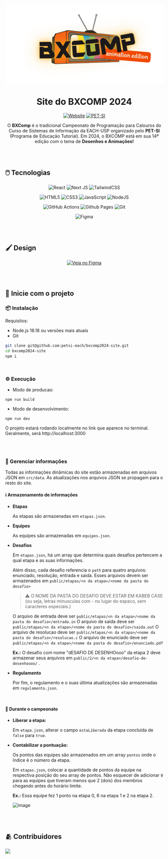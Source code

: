 <div align="center">
    
<img src="./public/logoBxcomp.svg" alt="retro_music" width="700">

<h1> Site do BXCOMP 2024 </h1>

[![Website](https://img.shields.io/website-up-down-green-red/http/monip.org.svg)](https://bxcomp.petsieach.com.br/)
[![PET-SI](https://img.shields.io/badge/Instagram-PET%20SI-darkred)](https://www.instagram.com/petsieach/)


O **BXComp** é o tradicional Campeonato de Programação para Calouros do Curso de Sistemas de Informação da EACH-USP organizado pelo **PET-SI** (Programa de Educação Tutorial). Em 2024, o BXCOMP está em sua 14ª edição com o tema de **Desenhos e Animações!**



</div>


<br/><br/>


## 🖱️ Tecnologias

<div align="center">

![React](https://img.shields.io/badge/react-%2320232a.svg?style=for-the-badge&logo=react&logoColor=%2361DAFB)
![Next JS](https://img.shields.io/badge/Next-black?style=for-the-badge&logo=next.js&logoColor=white)
![TailwindCSS](https://img.shields.io/badge/tailwindcss-%2338B2AC.svg?style=for-the-badge&logo=tailwind-css&logoColor=white)


![HTML5](https://img.shields.io/badge/html5-%23E34F26.svg?style=for-the-badge&logo=html5&logoColor=white)
![CSS3](https://img.shields.io/badge/css3-%231572B6.svg?style=for-the-badge&logo=css3&logoColor=white)
![JavaScript](https://img.shields.io/badge/javascript-%23323330.svg?style=for-the-badge&logo=javascript&logoColor=%23F7DF1E)
![NodeJS](https://img.shields.io/badge/node.js-6DA55F?style=for-the-badge&logo=node.js&logoColor=white)

![GitHub Actions](https://img.shields.io/badge/github%20actions-%232671E5.svg?style=for-the-badge&logo=githubactions&logoColor=white)
![Github Pages](https://img.shields.io/badge/github%20pages-121013?style=for-the-badge&logo=github&logoColor=white)
![Git](https://img.shields.io/badge/git-%23F05033.svg?style=for-the-badge&logo=git&logoColor=white)

![Figma](https://img.shields.io/badge/figma-%23F24E1E.svg?style=for-the-badge&logo=figma&logoColor=white)

</div>
<br/><br/>


## 🖌️ Design

<div align="center">
    
[![Veja no Figma](https://img.shields.io/badge/Figma-Ver%20design-darkred?logo=figma&logoColor=f5f5f5)](https://www.figma.com/file/Bn1XePEk91ujLn8tDD1Am1?embed_host=share&kind=file&node-id=962-78&t=luFv4tCfbkNMMZ8i-1&viewer=1)

</div>

<br/><br/>

## 🚀 Inicie com o projeto

### 📦 Instalação

Requisitos: 
- Node.js 18.18 ou versões mais atuais
- Git

```bash
git clone git@github.com:petsi-each/bxcomp2024-site.git
cd bxcomp2024-site
npm i
```

<br/>

### ⚙️ Execução

- Modo de producao:
```
npm run build
```


- Modo de desenvolvimento:
```
npm run dev
```
O projeto estará rodando localmente no link que aparece no terminal. Geralmente, será http://localhost:3000

<br/><br/>

### 📓 Gerenciar informações

Todas as informações dinâmicas do site estão armazenadas em arquivos JSON em ```src/data```. As atualizações nos arquivos JSON se propagam para o resto do site.

#### ℹ️ Armazenamento de informações

* **Etapas**

    As etapas são armazenadas em ```etapas.json```.

* **Equipes**

    As equipes são armazenadas em ```equipes.json```.

* **Desafios**

    Em ```etapas.json```, há um array que determina quais desafios pertencem a qual etapa e as suas informações.

    Além disso, cada desafio referencia o ```path``` para quatro arquivos: enunciado, resolução, entrada e saida. Esses arquivos devem ser armazenados em ```public/etapas/<n da etapa>/<nome da pasta do desafio>``` 

    > ⚠️ O NOME DA PASTA DO DESAFIO DEVE ESTAR EM KABEB CASE (ou seja, letras minusculas com - no lugar do espaco, sem caracteres especiais.)

    O arquivo de entrada deve ser ```public/etapas/<n da etapa>/<nome da pasta do desafio>/entrada.in```
    O arquivo de saida deve ser ```public/etapas/<n da etapa>/<nome da pasta do desafio>/saida.out```
    O arquivo de resolucao deve ser ```public/etapas/<n da etapa>/<nome da pasta do desafio>/resolucao.c```
    O arquivo de enunciado deve ser ```public/etapas/<n da etapa>/<nome da pasta do desafio>/enunciado.pdf```
    
    **Ex.:** O desafio com nome "dESAFIO DE DESENHOooo" da etapa 2 deve armazenar seus arquivos em ```public/2/<n da etapa>/desafio-de-desenhoooo/``` .

* **Regulamento**

    Por fim, o regulamento e o suas última atualizações são armazenadas em ```regulamento.json```.

<br/>

#### 🥇 Durante o campeonato

* **Liberar a etapa:**

    Em ```etapa.json```, alterar o campo ```estaLiberada``` da etapa concluída de ```false``` para ```true```.

* **Contabilizar a pontuação:**

    Os pontos das equipes são armazenados em um array ```pontos``` onde o índice é o número da etapa.

    Em ```etapas.json```, colocar a quantidade de pontos da equipe na respectiva posição do seu array de pontos. Não esquecer de adicionar ```0``` para as equipes que tiveram menos que 2 (dois) dos membros chegando antes do horário limite.

    **Ex.:** Essa equipe fez 1 ponto na etapa 0, 6 na etapa 1 e 2 na etapa 2.
  
    ![image](https://github.com/user-attachments/assets/3defdba2-b556-4635-b118-41c5c13ee43d)


<br/><br/>

## 🫂 Contribuidores

<a href = "https://github.com/petsi-each/bxcomp2024-site/contributors">
  <img src = "https://contrib.rocks/image?repo=petsi-each/bxcomp2024-site"/>
</a>

